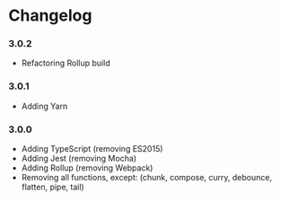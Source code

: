 # Changelog

### 3.0.2
- Refactoring Rollup build

### 3.0.1
- Adding Yarn

### 3.0.0
- Adding TypeScript (removing ES2015)
- Adding Jest (removing Mocha)
- Adding Rollup (removing Webpack)
- Removing all functions, except: (chunk, compose, curry, debounce, flatten, pipe, tail)
